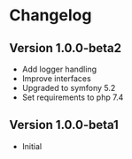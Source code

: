 # Changelog

## Version 1.0.0-beta2

 * Add logger handling
 * Improve interfaces
 * Upgraded to symfony 5.2
 * Set requirements to php 7.4

## Version 1.0.0-beta1

 * Initial